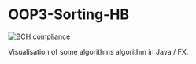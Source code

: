 # OOP3-Sorting-HB
[![BCH compliance](https://bettercodehub.com/edge/badge/HanzehogeschoolSICT/OOP3-Sorting-HB)](https://bettercodehub.com/)

Visualisation of some algorithms algorithm in Java / FX.
